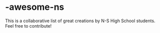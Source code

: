 # -awesome-ns
This is a collaborative list of great creations by N-S High School students. Feel free to contribute!
